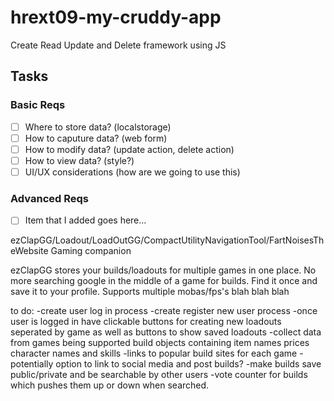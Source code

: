 # hrext09-my-cruddy-app
Create Read Update and Delete framework using JS

 ## Tasks

 ### Basic Reqs
- [ ] Where to store data? (localstorage)
- [ ] How to caputure data? (web form)
- [ ] How to modify data? (update action, delete action)
- [ ] How to view data? (style?)
- [ ] UI/UX considerations (how are we going to use this)

 ### Advanced Reqs
- [ ] Item that I added goes here...

ezClapGG/Loadout/LoadOutGG/CompactUtilityNavigationTool/FartNoisesTheWebsite
Gaming companion

ezClapGG stores your builds/loadouts for multiple games in one place. No more searching google in the middle of a game for builds. Find it once and save it to your profile. Supports multiple mobas/fps's blah blah blah

to do:
-create user log in process
-create register new user process
-once user is logged in have clickable buttons for creating new loadouts seperated by game as well as buttons to show saved   loadouts
-collect data from games being supported
  build objects containing item names prices
  character names and skills
-links to popular build sites for each game
-potentially option to link to social media and post builds? 
-make builds save public/private and be searchable by other users
-vote counter for builds which pushes them up or down when searched. 


